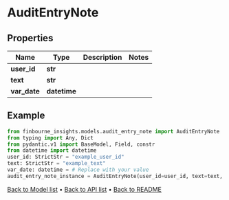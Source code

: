 # AuditEntryNote

## Properties
Name | Type | Description | Notes
------------ | ------------- | ------------- | -------------
**user_id** | **str** |  | 
**text** | **str** |  | 
**var_date** | **datetime** |  | 
## Example

```python
from finbourne_insights.models.audit_entry_note import AuditEntryNote
from typing import Any, Dict
from pydantic.v1 import BaseModel, Field, constr
from datetime import datetime
user_id: StrictStr = "example_user_id"
text: StrictStr = "example_text"
var_date: datetime = # Replace with your value
audit_entry_note_instance = AuditEntryNote(user_id=user_id, text=text, var_date=var_date)

```

[Back to Model list](../README.md#documentation-for-models) &#8226; [Back to API list](../README.md#documentation-for-api-endpoints) &#8226; [Back to README](../README.md)

